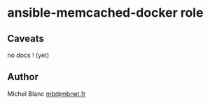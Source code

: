ansible-memcached-docker role
=============================

Caveats
-------

no docs ! (yet)

Author
------

Michel Blanc <mb@mbnet.fr>
